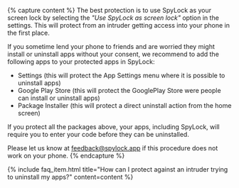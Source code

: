 {% capture content %}
The best protection is to use SpyLock as your screen lock by selecting the *"Use SpyLock as screen lock"* option in the settings. This will protect from an intruder getting access into your phone in the first place.

If you sometime lend your phone to friends and are worried they might install or uninstall apps without your consent, we recommend to add the following apps to your protected apps in SpyLock:
- Settings (this will protect the App Settings menu where it is possible to uninstall apps)
- Google Play Store (this will protect the GooglePlay Store were people can install or uninstall apps)
- Package Installer (this will protect a direct uninstall action from the home screen)

If you protect all the packages above, your apps, including SpyLock, will require you to enter your code before they can be uninstalled.

Please let us know at feedback@spylock.app if this procedure does not work on your phone.
{% endcapture %}

{% include faq_item.html 
title="How can I protect against an intruder trying to uninstall my apps?" 
content=content
%}
